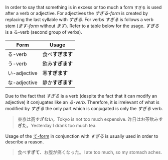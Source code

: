 In order to say that something is in excess or too much a form `すぎる` is used after a verb or adjective. For adjectives the *すぎる-form* is created by replacing the last syllable with *すぎる*. For verbs *すぎる* is follows a verb stem (*ます-form* without *ます*). Refer to a table below for the usage. *すぎる* is a る-verb (second group of verbs).

|Form|Usage|
|-|-|
|る-verb|食べ**すぎます**|
|う-verb|飲み**すぎます**|
|い-adjective|寒**すぎます**|
|な-adjective|静か**すぎます**|

Due to the fact that *すぎる* is a verb (despite the fact that it can modify an adjective) it conjugates like an *る-verb*. Therefore, it is irrelevant of what is modified by *すぎる* the only part which is conjugated is only the *すぎる* verb.
>東京は高**すぎない**。Tokyo is not too much expensive.
>昨日はお茶飲み**すぎた**。Yesterday I drank too much tea.

Usage of the [て-form](52) in conjunction with *すぎる* is usually used in order to describe a reason.
>食べ**すぎて**、お腹が痛くなった。I ate too much, so my stomach aches.